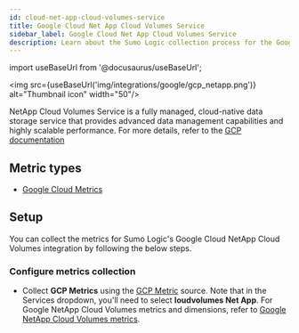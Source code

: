 ```yaml
---
id: cloud-net-app-cloud-volumes-service
title: Google Cloud Net App Cloud Volumes Service
sidebar_label: Google Cloud Net App Cloud Volumes Service
description: Learn about the Sumo Logic collection process for the Google Cloud Net App Cloud Volumes Service service.
---
```


import useBaseUrl from '@docusaurus/useBaseUrl';

<img src={useBaseUrl('img/integrations/google/gcp_netapp.png')} alt="Thumbnail icon" width="50"/>

NetApp Cloud Volumes Service is a fully managed, cloud-native data storage service that provides advanced data management capabilities and highly scalable performance.  For more details, refer to the [GCP documentation](https://cloud.google.com/architecture/partners/netapp-cloud-volumes)

## Metric types

* [Google Cloud Metrics](https://cloud.google.com/monitoring/api/metrics_gcp)

## Setup

You can collect the metrics for Sumo Logic's Google Cloud NetApp Cloud Volumes integration by following the below steps.


### Configure metrics collection

* Collect **GCP Metrics** using the [GCP Metric](/docs/send-data/hosted-collectors/google-source/gcp-metrics-source/) source. Note that in the Services dropdown, you'll need to select **loudvolumes Net App**. For Google NetApp Cloud Volumes metrics and dimensions, refer to [Google NetApp Cloud Volumes metrics](https://cloud.google.com/monitoring/api/metrics_other#other-cloudvolumesgcp-api.netapp.com).